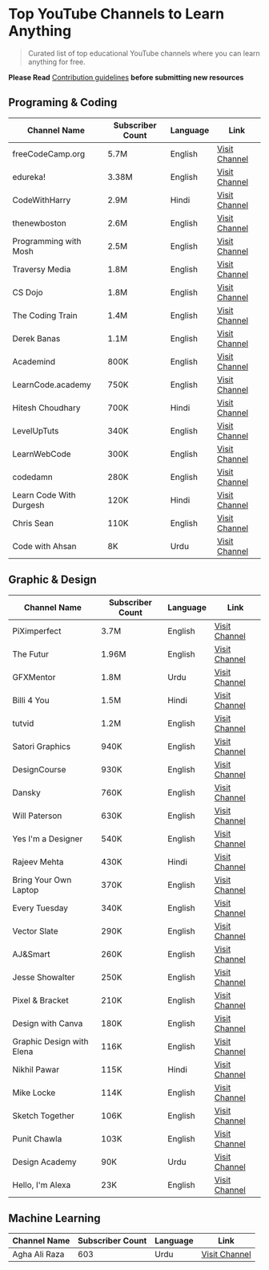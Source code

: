 # Top YouTube Channels to Learn Anything
> Curated list of top educational YouTube channels where you can learn anything for free.

**Please Read** [Contribution guidelines](CONTRIBUTING.md) **before submitting new resources**

## Programing & Coding 
| Channel Name  | Subscriber Count | Language | Link |
| ------------- | ---------------- | -------- | ---- |
| freeCodeCamp.org  | 5.7M  | English | [Visit Channel](https://www.youtube.com/c/Freecodecamp) |
| edureka! | 3.38M  | English | [Visit Channel](https://www.youtube.com/c/edurekaIN) |
| CodeWithHarry  | 2.9M  | Hindi | [Visit Channel](https://www.youtube.com/c/CodeWithHarry) |
| thenewboston  | 2.6M  | English | [Visit Channel](https://www.youtube.com/user/thenewboston) |
| Programming with Mosh  | 2.5M  | English | [Visit Channel](https://www.youtube.com/c/programmingwithmosh) |
| Traversy Media  | 1.8M  | English | [Visit Channel](https://www.youtube.com/c/TraversyMedia) |
| CS Dojo | 1.8M  | English | [Visit Channel](https://www.youtube.com/c/CSDojo) |
| The Coding Train  | 1.4M  | English | [Visit Channel](https://www.youtube.com/c/TheCodingTrain) |
| Derek Banas  | 1.1M | English | [Visit Channel](https://www.youtube.com/c/derekbanas) |
| Academind  | 800K  | English | [Visit Channel](https://www.youtube.com/c/Academind) |
| LearnCode.academy  | 750K  | English | [Visit Channel](https://www.youtube.com/c/learncodeacademy) |
| Hitesh Choudhary  | 700K  | Hindi | [Visit Channel](https://www.youtube.com/c/HiteshChoudharydotcom) |
| LevelUpTuts  | 340K  | English | [Visit Channel](https://www.youtube.com/c/LevelUpTuts) |
| LearnWebCode  | 300K  | English | [Visit Channel](https://www.youtube.com/user/LearnWebCode) |
| codedamn  | 280K  | English | [Visit Channel](https://www.youtube.com/c/codedamn) |
| Learn Code With Durgesh  | 120K  | Hindi | [Visit Channel](https://www.youtube.com/c/LearnCodeWithDurgesh) |
| Chris Sean  | 110K  | English | [Visit Channel](https://www.youtube.com/c/ChrisSean) |
| Code with Ahsan  | 8K  | Urdu | [Visit Channel](https://www.youtube.com/c/CodewithAhsan) |

## Graphic & Design
| Channel Name  | Subscriber Count | Language | Link |
| ------------- | ---------------- | -------- | ---- |
| PiXimperfect  | 3.7M  | English | [Visit Channel](https://www.youtube.com/c/PiXimperfect) |
| The Futur  | 1.96M  | English | [Visit Channel](https://www.youtube.com/user/TheSkoolRocks) |
| GFXMentor  | 1.8M  | Urdu | [Visit Channel](https://www.youtube.com/c/GFXMentor) |
| Billi 4 You  | 1.5M  | Hindi | [Visit Channel](https://www.youtube.com/c/Billi4You) |
| tutvid  | 1.2M  | English | [Visit Channel](https://www.youtube.com/c/tutvid) |
| Satori Graphics  | 940K  | English | [Visit Channel](https://www.youtube.com/c/SatoriGraphics) |
| DesignCourse  | 930K  | English | [Visit Channel](https://www.youtube.com/c/DesignCourse) |
| Dansky  | 760K  | English | [Visit Channel](https://www.youtube.com/c/ForeverDansky) |
| Will Paterson  | 630K  | English | [Visit Channel](https://www.youtube.com/c/breakdesignsco) |
| Yes I'm a Designer  | 540K  | English | [Visit Channel](https://www.youtube.com/c/YesImaDesigner) |
| Rajeev Mehta  | 430K  | Hindi | [Visit Channel](https://www.youtube.com/c/RajeevMehtaIN) |
| Bring Your Own Laptop  | 370K  | English | [Visit Channel](https://www.youtube.com/c/ByolAuAdobe) |
| Every Tuesday  | 340K  | English | [Visit Channel](https://www.youtube.com/c/EveryTuesday) |
| Vector Slate  | 290K  | English | [Visit Channel](https://www.youtube.com/c/VectorSlateGraphicDesignTutorials) |
| AJ&Smart  | 260K  | English | [Visit Channel](https://www.youtube.com/c/AJSmart) |
| Jesse Showalter  | 250K  | English | [Visit Channel](https://www.youtube.com/c/JesseShowalter) |
| Pixel & Bracket  | 210K  | English | [Visit Channel](https://www.youtube.com/c/Pixelandbracket) |
| Design with Canva  | 180K  | English | [Visit Channel](https://www.youtube.com/c/DesignwithCanva) |
| Graphic Design with Elena  | 116K  | English | [Visit Channel](https://www.youtube.com/c/GraphicDesignwithElena) |
| Nikhil Pawar  | 115K  | Hindi | [Visit Channel](https://www.youtube.com/c/NikhilPawarr) |
| Mike Locke  | 114K  | English | [Visit Channel](https://www.youtube.com/user/mlwebco/) |
| Sketch Together  | 106K  | English | [Visit Channel](https://www.youtube.com/c/SketchTogetherTV) |
| Punit Chawla  | 103K  | English | [Visit Channel](https://www.youtube.com/c/PunitChawla) |
| Design Academy  | 90K | Urdu | [Visit Channel](https://www.youtube.com/c/DesignAcademyPK) |
| Hello, I'm Alexa  | 23K  | English | [Visit Channel](https://www.youtube.com/c/HelloImAlexa) |

## Machine Learning
| Channel Name  | Subscriber Count | Language | Link |
| ------------- | ---------------- | -------- | ---- |
| Agha Ali Raza  | 603  | Urdu | [Visit Channel](https://www.youtube.com/user/agha999) |